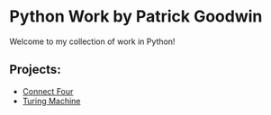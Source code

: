# Python Work by Patrick Goodwin
Welcome to my collection of work in Python!

## Projects:
- [Connect Four](https://github.com/pattygcoding/Connect-Four-Language-Tree/tree/main/python)
- [Turing Machine](https://github.com/pattygcoding/Turing-Machines/tree/main/Python)
